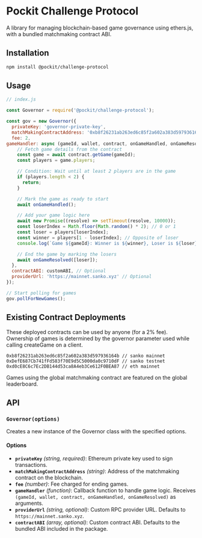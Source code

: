 # Pockit Challenge Protocol

A library for managing blockchain-based game governance using ethers.js, with a bundled matchmaking contract ABI.

## Installation

```bash
npm install @pockit/challenge-protocol
```

## Usage

```javascript
// index.js

const Governor = require('@pockit/challenge-protocol');

const gov = new Governor({
  privateKey: 'governor-private-key',
  matchMakingContractAddress: '0xb8f26231ab263ed6c85f2a602a383d597936164b', // sanko mainnet
  fee: 2,
gameHandler: async (gameId, wallet, contract, onGameHandled, onGameResolved) => {
    // Fetch game details from the contract
    const game = await contract.getGame(gameId);
    const players = game.players;

    // Condition: Wait until at least 2 players are in the game
    if (players.length < 2) {
      return;
    }

    // Mark the game as ready to start
    await onGameHandled();

    // Add your game logic here
    await new Promise((resolve) => setTimeout(resolve, 10000));
    const loserIndex = Math.floor(Math.random() * 2); // 0 or 1
    const loser = players[loserIndex];
    const winner = players[1 - loserIndex]; // Opposite of loser
    console.log(`Game ${gameId}: Winner is ${winner}, Loser is ${loser}`);

    // End the game by marking the losers
    await onGameResolved([loser]);
  },
  contractABI: customABI, // Optional
  providerUrl: 'https://mainnet.sanko.xyz' // Optional
});

// Start polling for games
gov.pollForNewGames();
```

## Existing Contract Deployments

These deployed contracts can be used by anyone (for a 2% fee). Ownership of games is determined by the governor parameter used while calling createGame on a client.
```
0xb8f26231ab263ed6c85f2a602a383d597936164b // sanko mainnet
0xDefE687Cb741fFd583f70E9d5C5000da0c9710dF // sanko testnet
0xd0cE8C6c7Ec2DB144d53ca8A4eb3Ce612F0BEA87 // eth mainnet
```
Games using the global matchmaking contract are featured on the global leaderboard.

## API

### `Governor(options)`

Creates a new instance of the Governor class with the specified options.

#### Options

- **`privateKey`** *(string, required)*: Ethereum private key used to sign transactions.
- **`matchMakingContractAddress`** *(string)*: Address of the matchmaking contract on the blockchain.
- **`fee`** *(number)*: Fee charged for ending games.
- **`gameHandler`** *(function)*: Callback function to handle game logic. Receives `(gameId, wallet, contract, onGameHandled, onGameResolved)` as arguments.
- **`providerUrl`** *(string, optional)*: Custom RPC provider URL. Defaults to `https://mainnet.sanko.xyz`.
- **`contractABI`** *(array, optional)*: Custom contract ABI. Defaults to the bundled ABI included in the package.

